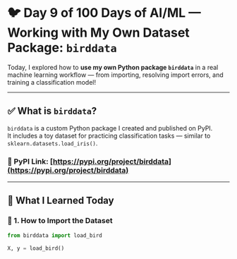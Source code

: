# 🐦 Day 9 of 100 Days of AI/ML — Working with My Own Dataset Package: `birddata`

Today, I explored how to **use my own Python package `birddata`** in a real machine learning workflow — from importing, resolving import errors, and training a classification model!

---

## ✅ What is `birddata`?

`birddata` is a custom Python package I created and published on PyPI.  
It includes a toy dataset for practicing classification tasks — similar to `sklearn.datasets.load_iris()`.

### 🔗 PyPI Link: [https://pypi.org/project/birddata](https://pypi.org/project/birddata)

---

## 🧠 What I Learned Today

### 🔹 1. How to Import the Dataset
```python
from birddata import load_bird

X, y = load_bird()
